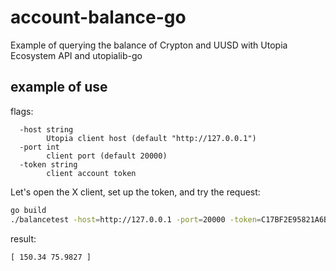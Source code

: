 # account-balance-go
Example of querying the balance of Crypton and UUSD with Utopia Ecosystem API and utopialib-go

## example of use

flags:

```
  -host string
    	Utopia client host (default "http://127.0.0.1")
  -port int
    	client port (default 20000)
  -token string
    	client account token
```

Let's open the X client, set up the token, and try the request:

```bash
go build
./balancetest -host=http://127.0.0.1 -port=20000 -token=C17BF2E95821A6B545DC9A193CBB750B
```

result:

```
[ 150.34 75.9827 ]
```

